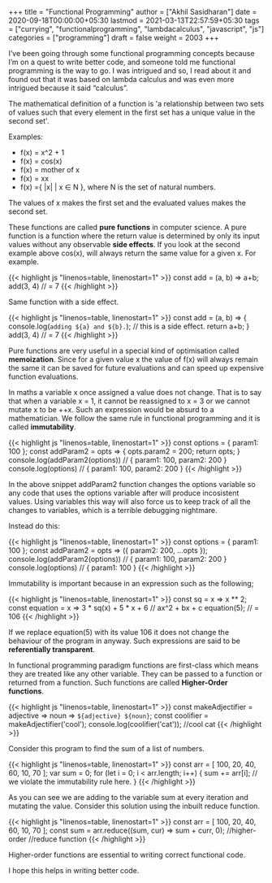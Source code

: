 +++
title = "Functional Programming"
author = ["Akhil Sasidharan"]
date = 2020-09-18T00:00:00+05:30
lastmod = 2021-03-13T22:57:59+05:30
tags = ["currying", "functionalprogramming", "lambdacalculus", "javascript", "js"]
categories = ["programming"]
draft = false
weight = 2003
+++

I’ve been going through some functional programming concepts because
I’m on a quest to write better code, and someone told me functional
programming is the way to go. I was intrigued and so, I read about it
and found out that it was based on lambda calculus and was even more
intrigued because it said “calculus”.

The mathematical definition of a function is 'a relationship between two
sets of values such that every element in the first set has a unique
value in the second set'.

Examples:

-   f(x) = x^2 + 1
-   f(x) = cos(x)
-   f(x) = mother of x
-   f(x) = xx
-   f(x) ={ |x| | x ∈ N }, where N is the set of natural numbers.

The values of x makes the first set and the evaluated values makes the
second set.

These functions are called **pure functions** in computer science. A
pure function is a function where the return value is determined by
only its input values without any observable **side effects**. If you
look at the second example above cos(x), will always return the same
value for a given x. For example.

<a id="code-snippet--EgPF"></a>
{{< highlight js "linenos=table, linenostart=1" >}}
  const add = (a, b) => a+b;
  add(3, 4) // = 7
{{< /highlight >}}

Same function with a side effect.

<a id="code-snippet--EgPFSideEffect"></a>
{{< highlight js "linenos=table, linenostart=1" >}}
  const add = (a, b) => {
    console.log(`adding ${a} and ${b}.`); // this is a side effect.
    return a+b;
  }
  add(3, 4) // = 7
{{< /highlight >}}

Pure functions are very useful in a special kind of optimisation
called **memoization**. Since for a given value x the value of f(x) will
always remain the same it can be saved for future evaluations and can
speed up expensive function evaluations.

In maths a variable x once assigned a value does not change. That is
to say that when a variable x = 1, it cannot be reassigned to x = 3 or
we cannot mutate x to be ++x. Such an expression would be absurd to a
mathematician. We follow the same rule in functional programming and
it is called **immutability**.

<a id="code-snippet--EgPFImmutable"></a>
{{< highlight js "linenos=table, linenostart=1" >}}
  const options = { param1: 100 };
  const addParam2 = opts => {
    opts.param2 = 200;
    return opts;
  }
  console.log(addParam2(options)) // { param1: 100, param2: 200 }
  console.log(options) // { param1: 100, param2: 200 }
{{< /highlight >}}

In the above snippet addParam2 function changes the options variable so any
code that uses the options variable after will produce incosistent
values. Using variables this way will also force us to keep track of
all the changes to variables, which is a terrible debugging nightmare.

Instead do this:

<a id="code-snippet--EgPFImmutable"></a>
{{< highlight js "linenos=table, linenostart=1" >}}
  const options = { param1: 100 };
  const addParam2 = opts => ({ param2: 200, ...opts });
  console.log(addParam2(options)) // { param1: 100, param2: 200 }
  console.log(options) // { param1: 100 }
{{< /highlight >}}

Immutability is important because in an expression such as the following;

<a id="code-snippet--EgPFImmutable2"></a>
{{< highlight js "linenos=table, linenostart=1" >}}
  const sq = x => x ** 2;
  const equation = x => 3 * sq(x) + 5 * x + 6 // ax^2 + bx + c
  equation(5); // = 106
{{< /highlight >}}

If we replace equation(5) with its value 106 it does not change the
behaviour of the program in anyway. Such expressions are said to be
**referentially transparent**.

In functional programming paradigm functions are first-class which
means they are treated like any other variable. They can be passed to
a function or returned from a function. Such functions are called
**Higher-Order functions**.

<a id="code-snippet--EgPFHigherOrder"></a>
{{< highlight js "linenos=table, linenostart=1" >}}
  const makeAdjectifier = adjective => noun => `${adjective} ${noun}`;
  const coolifier = makeAdjectifier('cool');
  console.log(coolifier('cat')); //cool cat
{{< /highlight >}}

Consider this program to find the sum of a list of numbers.

<a id="code-snippet--EgPFHigherOrder"></a>
{{< highlight js "linenos=table, linenostart=1" >}}
  const arr = [ 100, 20, 40, 60, 10, 70 ];
  var sum = 0;
  for (let i = 0; i < arr.length; i++) {
    sum += arr[i]; // we violate the immutability rule here.
  }
{{< /highlight >}}

As you can see we are adding to the variable sum at every iteration
and mutating the value. Consider this solution using the inbuilt
reduce function.

<a id="code-snippet--EgPFHigherOrder"></a>
{{< highlight js "linenos=table, linenostart=1" >}}
  const arr = [ 100, 20, 40, 60, 10, 70 ];
  const sum = arr.reduce((sum, cur) => sum + curr, 0); //higher-order
						       //reduce function
{{< /highlight >}}

Higher-order functions are essential to writing correct functional code.

I hope this helps in writing better code.

